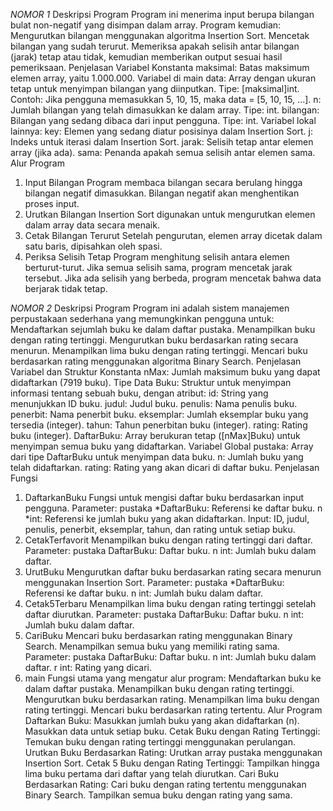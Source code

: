 *NOMOR 1*
Deskripsi Program
Program ini menerima input berupa bilangan bulat non-negatif yang disimpan dalam array. Program kemudian:
Mengurutkan bilangan menggunakan algoritma Insertion Sort.
Mencetak bilangan yang sudah terurut.
Memeriksa apakah selisih antar bilangan (jarak) tetap atau tidak, kemudian memberikan output sesuai hasil pemeriksaan.
Penjelasan Variabel
Konstanta
maksimal: Batas maksimum elemen array, yaitu 1.000.000.
Variabel di main
data: Array dengan ukuran tetap untuk menyimpan bilangan yang diinputkan.
Tipe: [maksimal]int.
Contoh: Jika pengguna memasukkan 5, 10, 15, maka data = [5, 10, 15, ...].
n: Jumlah bilangan yang telah dimasukkan ke dalam array.
Tipe: int.
bilangan: Bilangan yang sedang dibaca dari input pengguna.
Tipe: int.
Variabel lokal lainnya:
key: Elemen yang sedang diatur posisinya dalam Insertion Sort.
j: Indeks untuk iterasi dalam Insertion Sort.
jarak: Selisih tetap antar elemen array (jika ada).
sama: Penanda apakah semua selisih antar elemen sama.
Alur Program
1. Input Bilangan
Program membaca bilangan secara berulang hingga bilangan negatif dimasukkan.
Bilangan negatif akan menghentikan proses input.
2. Urutkan Bilangan
Insertion Sort digunakan untuk mengurutkan elemen dalam array data secara menaik.
3. Cetak Bilangan Terurut
Setelah pengurutan, elemen array dicetak dalam satu baris, dipisahkan oleh spasi.
4. Periksa Selisih Tetap
Program menghitung selisih antara elemen berturut-turut.
Jika semua selisih sama, program mencetak jarak tersebut.
Jika ada selisih yang berbeda, program mencetak bahwa data berjarak tidak tetap.

*NOMOR 2*
Deskripsi Program
Program ini adalah sistem manajemen perpustakaan sederhana yang memungkinkan pengguna untuk:
Mendaftarkan sejumlah buku ke dalam daftar pustaka.
Menampilkan buku dengan rating tertinggi.
Mengurutkan buku berdasarkan rating secara menurun.
Menampilkan lima buku dengan rating tertinggi.
Mencari buku berdasarkan rating menggunakan algoritma Binary Search.
Penjelasan Variabel dan Struktur
Konstanta
nMax: Jumlah maksimum buku yang dapat didaftarkan (7919 buku).
Tipe Data
Buku: Struktur untuk menyimpan informasi tentang sebuah buku, dengan atribut:
id: String yang menunjukkan ID buku.
judul: Judul buku.
penulis: Nama penulis buku.
penerbit: Nama penerbit buku.
eksemplar: Jumlah eksemplar buku yang tersedia (integer).
tahun: Tahun penerbitan buku (integer).
rating: Rating buku (integer).
DaftarBuku: Array berukuran tetap ([nMax]Buku) untuk menyimpan semua buku yang didaftarkan.
Variabel Global
pustaka: Array dari tipe DaftarBuku untuk menyimpan data buku.
n: Jumlah buku yang telah didaftarkan.
rating: Rating yang akan dicari di daftar buku.
Penjelasan Fungsi
1. DaftarkanBuku
Fungsi untuk mengisi daftar buku berdasarkan input pengguna.
Parameter:
pustaka *DaftarBuku: Referensi ke daftar buku.
n *int: Referensi ke jumlah buku yang akan didaftarkan.
Input:
ID, judul, penulis, penerbit, eksemplar, tahun, dan rating untuk setiap buku.
2. CetakTerfavorit
Menampilkan buku dengan rating tertinggi dari daftar.
Parameter:
pustaka DaftarBuku: Daftar buku.
n int: Jumlah buku dalam daftar.
3. UrutBuku
Mengurutkan daftar buku berdasarkan rating secara menurun menggunakan Insertion Sort.
Parameter:
pustaka *DaftarBuku: Referensi ke daftar buku.
n int: Jumlah buku dalam daftar.
4. Cetak5Terbaru
Menampilkan lima buku dengan rating tertinggi setelah daftar diurutkan.
Parameter:
pustaka DaftarBuku: Daftar buku.
n int: Jumlah buku dalam daftar.
5. CariBuku
Mencari buku berdasarkan rating menggunakan Binary Search.
Menampilkan semua buku yang memiliki rating sama.
Parameter:
pustaka DaftarBuku: Daftar buku.
n int: Jumlah buku dalam daftar.
r int: Rating yang dicari.
6. main
Fungsi utama yang mengatur alur program:
Mendaftarkan buku ke dalam daftar pustaka.
Menampilkan buku dengan rating tertinggi.
Mengurutkan buku berdasarkan rating.
Menampilkan lima buku dengan rating tertinggi.
Mencari buku berdasarkan rating tertentu.
Alur Program
Daftarkan Buku:
Masukkan jumlah buku yang akan didaftarkan (n).
Masukkan data untuk setiap buku.
Cetak Buku dengan Rating Tertinggi:
Temukan buku dengan rating tertinggi menggunakan perulangan.
Urutkan Buku Berdasarkan Rating:
Urutkan array pustaka menggunakan Insertion Sort.
Cetak 5 Buku dengan Rating Tertinggi:
Tampilkan hingga lima buku pertama dari daftar yang telah diurutkan.
Cari Buku Berdasarkan Rating:
Cari buku dengan rating tertentu menggunakan Binary Search.
Tampilkan semua buku dengan rating yang sama.
